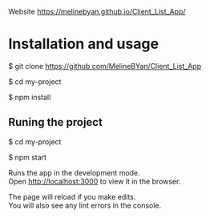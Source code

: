 Website https://melinebyan.github.io/Client_List_App/

# Installation and usage

$ git clone https://github.com/MelineBYan/Client_List_App

$ cd my-project

$ npm install

## Runing the project

$ cd my-project

$ npm start

Runs the app in the development mode.\
Open [http://localhost:3000](http://localhost:3000) to view it in the browser.

The page will reload if you make edits.\
You will also see any lint errors in the console.
